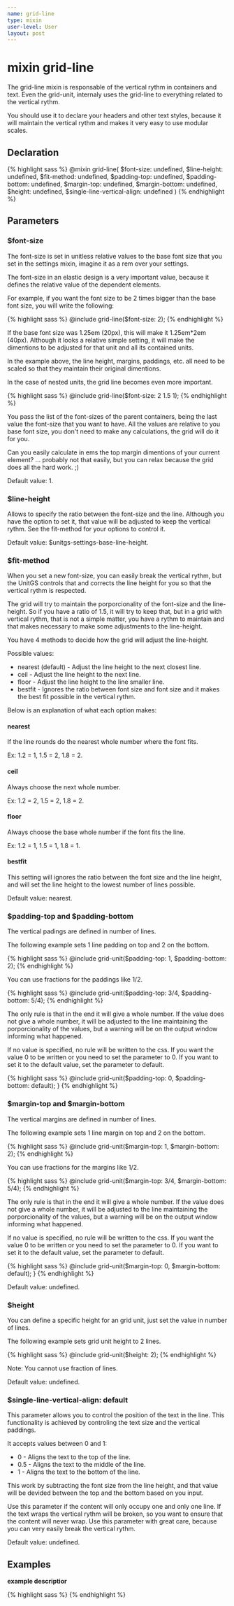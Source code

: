 ```yaml
---
name: grid-line
type: mixin
user-level: User
layout: post
---
```


# mixin grid-line

The grid-line mixin is responsable of the vertical rythm in containers and text.
Even the grid-unit, internaly uses the grid-line to everything related to the vertical rythm.

You should use it to declare your headers and other text styles, because it will maintain the vertical rythm and makes it very easy to use modular scales.

## Declaration

{% highlight sass %}
@mixin grid-line(
	$font-size: undefined,
	$line-height: undefined,
	$fit-method: undefined,
	$padding-top: undefined,
	$padding-bottom: undefined,
	$margin-top: undefined,
	$margin-bottom: undefined,
	$height: undefined,
	$single-line-vertical-align: undefined
)
{% endhighlight %}

## Parameters

### $font-size

The font-size is set in unitless relative values to the base font size that you set in the settings mixin, imagine it as a rem over your settings.

The font-size in an elastic design is a very important value, because it defines the relative value of the dependent elements.

For example, if you want the font size to be 2 times bigger than the base font size, you will write the following:

{% highlight sass %}
@include grid-line($font-size: 2);
{% endhighlight %}

If the base font size was 1.25em (20px), this will make it 1.25em\*2em (40px).
Although it looks a relative simple setting, it will make the dimentions to be adjusted for that unit and all its contained units.

In the example above, the line height, margins, paddings, etc. all need to be scaled so that they maintain their original dimentions.

In the case of nested units, the grid line becomes even more important.

{% highlight sass %}
@include grid-line($font-size: 2 1.5 1);
{% endhighlight %}

You pass the list of the font-sizes of the parent containers, being the last value the font-size that you want to have. All the values are relative to you base font size, you don't need to make any calculations, the grid will do it for you.

Can you easily calculate in ems the top margin dimentions of your current element? ... probably not that easily, but you can relax because the grid does all the hard work. ;)

Default value: 1.

### $line-height

Allows to specify the ratio between the font-size and the line. Although you have the option to set it, that value will be adjusted to keep the vertical rythm. See the fit-method for your options to control it.

Default value: $unitgs-settings-base-line-height.

### $fit-method

When you set a new font-size, you can easily break the vertical rythm, but the UnitGS controls that and corrects the line height for you so that the vertical rythm is respected.

The grid will try to maintain the porporcionality of the font-size and the line-height. So if you have a ratio of 1.5, it will try to keep that, but in a grid with vertical rythm, that is not a simple matter, you have a rythm to maintain and that makes necessary to make some adjustments to the line-height.

You have 4 methods to decide how the grid will adjust the line-height.

Possible values:
- nearest (default) - Adjust the line height to the next closest line.
- ceil - Adjust the line height to the next line.
- floor - Adjust the line height to the line smaller line.
- bestfit - Ignores the ratio between font size and font size and it makes the best fit possible in the vertical rythm.

Below is an explanation of what each option makes:

#### nearest

If the line rounds do the nearest whole number where the font fits.

Ex: 1.2 = 1, 1.5 = 2, 1.8 = 2.

#### ceil

Always choose the next whole number.

Ex: 1.2 = 2, 1.5 = 2, 1.8 = 2.

#### floor

Always choose the base whole number if the font fits the line.

Ex: 1.2 = 1, 1.5 = 1, 1.8 = 1.

#### bestfit

This setting will ignores the ratio between the font size and the line height, and will set the line height to the lowest number of lines possible.

Default value: nearest.

### $padding-top and $padding-bottom

The vertical padings are defined in number of lines.

The following example sets 1 line padding on top and 2 on the bottom.

{% highlight sass %}
@include grid-unit($padding-top: 1, $padding-bottom: 2);
{% endhighlight %}

You can use fractions for the paddings like 1/2.

{% highlight sass %}
@include grid-unit($padding-top: 3/4, $padding-bottom: 5/4);
{% endhighlight %}

The only rule is that in the end it will give a whole number.
If the value does not give a whole number, it will be adjusted to the line maintaining the porporcionality of the values, but a warning will be on the output window informing what happened.

If no value is specified, no rule will be written to the css. If you want the value 0 to be written or you need to set the parameter to 0.
If you want to set it to the default value, set the parameter to default.

{% highlight sass %}
@include grid-unit($padding-top: 0, $padding-bottom: default); }
{% endhighlight %}

### $margin-top and $margin-bottom

The vertical margins are defined in number of lines.

The following example sets 1 line margin on top and 2 on the bottom.

{% highlight sass %}
@include grid-unit($margin-top: 1, $margin-bottom: 2);
{% endhighlight %}

You can use fractions for the margins like 1/2.

{% highlight sass %}
@include grid-unit($margin-top: 3/4, $margin-bottom: 5/4);
{% endhighlight %}

The only rule is that in the end it will give a whole number.
If the value does not give a whole number, it will be adjusted to the line maintaining the porporcionality of the values, but a warning will be on the output window informing what happened.

If no value is specified, no rule will be written to the css. If you want the value 0 to be written or you need to set the parameter to 0.
If you want to set it to the default value, set the parameter to default.

{% highlight sass %}
@include grid-unit($margin-top: 0, $margin-bottom: default); }
{% endhighlight %}

Default value: undefined.

### $height

You can define a specific height for an grid unit, just set the value in number of lines.

The following example sets grid unit height to 2 lines.

{% highlight sass %}
@include grid-unit($height: 2);
{% endhighlight %}

<p class="note">Note: You cannot use fraction of lines.</p>

Default value: undefined.

### $single-line-vertical-align: default

This parameter allows you to control the position of the text in the line.
This functionality is achieved by controling the text size and the vertical paddings.

It accepts values between 0 and 1:
- 0 - Aligns the text to the top of the line.
- 0\.5 - Aligns the text to the middle of the line.
- 1 - Aligns the text to the bottom of the line.

This work by subtracting the font size from the line height, and that value will be devided between the top and the bottom based on you input.

<p class="atention">Use this parameter if the content will only occupy one and only one line. If the text wraps the vertical rythm will be broken, so you want to ensure that the content will never wrap.
Use this parameter with great care, because you can very easily break the vertical rythm.</p>

Default value: undefined.

## Examples

**example descriptior**

{% highlight sass %}
{% endhighlight %}